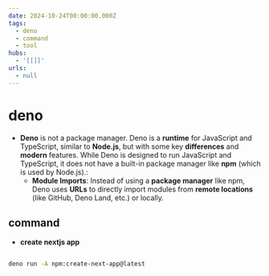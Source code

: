 ```yaml
---
date: 2024-10-24T00:00:00.000Z
tags:
  - deno
  - command
  - tool
hubs:
  - '[[]]'
urls:
  - null
---
```

# deno

- **Deno** is not a package manager. Deno is a **runtime** for JavaScript and TypeScript, similar to **Node.js**,
  but with some key **differences** and **modern** features.
  While Deno is designed to run JavaScript and TypeScript, it does not have a built-in package manager like **npm** (which is used by Node.js).:
  - **Module Imports**: Instead of using a **package manager** like npm, Deno uses **URLs** to directly import
    modules from **remote locations** (like GitHub, Deno Land, etc.) or locally.

## command

- **create nextjs app**

```bash

deno run -A npm:create-next-app@latest

```

